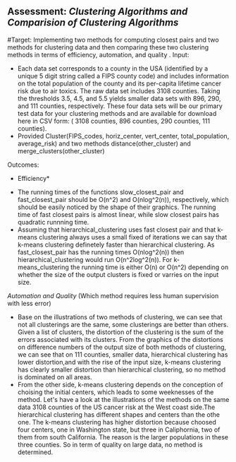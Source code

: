 ## Assessment: *Clustering Algorithms and Comparision of Clustering Algorithms*
#Target:  Implementing two methods for computing closest pairs and two methods for clustering data and then comparing these two clustering methods in terms of efficiency, automation, and quality
.
Input:
- Each data set corresponds to a county in the USA (identified by a unique 5 digit string called a FIPS county code) and includes information on the total population of the county and its per-capita lifetime cancer risk due to air toxics.
The raw data set includes 3108 counties. Taking the thresholds 3.5, 4.5, and 5.5 yields smaller data sets with 896, 290, and 111 counties, respectively. These four data sets will be our primary test data for your clustering methods and are available for download here in CSV form: ( 3108 counties, 896 counties, 290 counties, 111 counties).
- Provided  Cluster(FIPS_codes, horiz_center, vert_center, total_population, average_risk) and two methods distance(other_cluster) and merge_clusters(other_cluster) 

Outcomes:
* Efficiency*
 - The running times of the functions slow_closest_pair and fast_closest_pair should be O(n^2) and O(nlog^2(n)), respectively, which should be easily noticed by the shape of their graphics. The running time of fast closest pairs is almost linear, while slow closest pairs has quadratic runnning time.
- Assuming that hierarchical_clustering uses fast closest pair and that k-means clustering always uses a small fixed of iterations we can say that k-means clustering definetely faster than hierarchical clustering. As fast_closest_pair has the running times O(nlog^2(n)) then hierarchical_clustering would run O(n^2log^2(n)). For k-means_clustering the running time is either O(n) or O(n^2) depending on whether the size of the  output clusters is fixed or varries on the input size.

*Automation and Quality*
(Which method requires less human supervision with less error)
- Base on the illustrations of two methods of clustering, we can see that not all clusterings are the same, some clusterings are better than others. Given a list of clusters, the distortion of the clustering is the sum of the errors associated with its clusters.
 From the graphics of the distortions on difference numbers of the output size of both methods of clustering, we can see that on 111 counties, smaller data, hierarchical clustering has lower distortion,and  with the rise of the input size, k-means clustering has clearly smaller distortion than hierarchical clustering, so no method is dominated on all areas.
- From the other side, k-means clustering depends on the conception of choising the initial centers, which leads to some weeknesses of the method. Let's have a look at the illustrations of the methods on the same data 3108 counties of the US cancer risk at the West coast side.The hierarchical clustering has different shapes and centers than the othe one. The k-means clustering has higher distortion because choosed four centers, one in Washington state, but three in Caliphornia, two of them from south California. The reason is the larger populations in these three counties. So in term of quality on large data, no method is determined.
